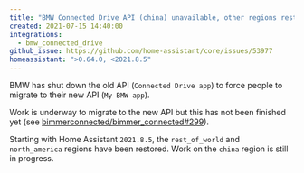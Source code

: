 ```yaml
---
title: "BMW Connected Drive API (china) unavailable, other regions restored"
created: 2021-07-15 14:40:00
integrations:
  - bmw_connected_drive
github_issue: https://github.com/home-assistant/core/issues/53977
homeassistant: ">0.64.0, <2021.8.5"
---
```


BMW has shut down the old API (`Connected Drive app`) to force people to migrate to their new API (`My BMW app`).

Work is underway to migrate to the new API but this has not been finished yet 
(see [bimmerconnected/bimmer_connected#299](https://github.com/bimmerconnected/bimmer_connected/discussions/299)).

Starting with Home Assistant `2021.8.5`, the `rest_of_world` and `north_america` regions have been restored.
Work on the `china` region is still in progress.

